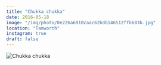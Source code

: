 ```yaml
---
title: "Chukka chukka"
date: 2016-05-18
image: "/img/photo/0e226a6910caac62bd6146512ffb683b.jpg"
location: "Tamworth"
instagram: true
draft: false
---
```


![Chukka chukka](/img/photo/0e226a6910caac62bd6146512ffb683b.jpg)

